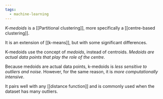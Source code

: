 ```yaml
---
tags:
  - machine-learning
---
```

*K-medoids* is a [[Partitional clustering]], more specifically a [[centre-based clustering]].

It is an extension of [[k-means]], but with some significant differences.

K-medoids use the concept of *medoids*, instead of centroids. *Medoids are actual data points that play the role of the centre*.

Because medoids are actual data points, k-medoids is *less sensitive to outliers and noise*. However, for the same reason, it is *more computationally intensive*.

It pairs well with any [[distance function]] and is commonly used when the dataset has many outliers.
